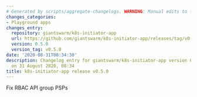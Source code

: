 ```yaml
---
# Generated by scripts/aggregate-changelogs. WARNING: Manual edits to this files will be overwritten.
changes_categories:
- Playground apps
changes_entry:
  repository: giantswarm/k8s-initiator-app
  url: https://github.com/giantswarm/k8s-initiator-app/releases/tag/v0.5.0
  version: 0.5.0
  version_tag: v0.5.0
date: '2020-08-31T08:34:30'
description: Changelog entry for giantswarm/k8s-initiator-app version 0.5.0, published
  on 31 August 2020, 08:34
title: k8s-initiator-app release v0.5.0
---
```


Fix RBAC API group PSPs
